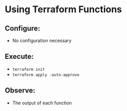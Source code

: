 # Using Terraform Functions
## Configure:
- No configuration necessary  
## Execute:
- `terraform init`  
- `terraform apply -auto-approve`  
## Observe:
- The output of each function
